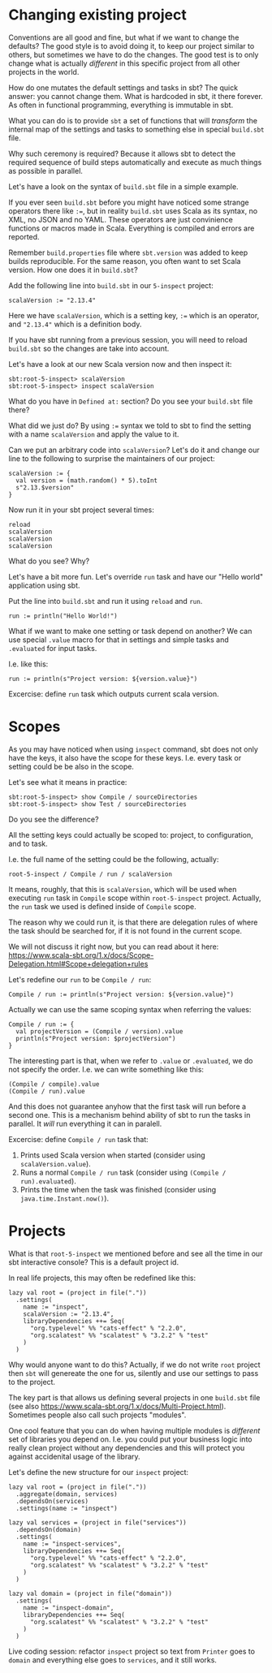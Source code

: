 # Changing existing project

Conventions are all good and fine, but what if we want to change the defaults?
The good style is to avoid doing it, to keep our project similar to others, but
sometimes we have to do the changes. The good test is to only change what is
actually _different_ in this specific project from all other projects in the
world.

How do one mutates the default settings and tasks in sbt? The quick answer: you
cannot change them. What is hardcoded in sbt, it there forever. As often in
functional programming, everything is immutable in sbt.

What you can do is to provide `sbt` a set of functions that will _transform_
the internal map of the settings and tasks to something else in special `build.sbt`
file.

Why such ceremony is required? Because it allows sbt to detect the required
sequence of build steps automatically and execute as much things as possible
in parallel.

Let's have a look on the syntax of `build.sbt` file in a simple example.

If you ever seen `build.sbt` before you might have noticed some strange
operators there like `:=`, but in reality `build.sbt` uses Scala as its
syntax, no XML, no JSON and no YAML. These operators are just convinience
functions or macros made in Scala. Everything is compiled and errors are
reported.

Remember `build.properties` file where `sbt.version` was added to keep builds
reproducible. For the same reason, you often want to set Scala version.
How one does it in `build.sbt`?

Add the following line into `build.sbt` in our `5-inspect` project:
```
scalaVersion := "2.13.4"
```
Here we have `scalaVersion`, which is a setting key, `:=` which is an operator,
and `"2.13.4"` which is a definition body.

If you have sbt running from a previous session, you will need to reload
`build.sbt` so the changes are take into account.

Let's have a look at our new Scala version now and then inspect it:
```
sbt:root-5-inspect> scalaVersion
sbt:root-5-inspect> inspect scalaVersion
```
What do you have in `Defined at:` section? Do you see your `build.sbt` file
there?

What did we just do? By using `:=` syntax we told to sbt to find the setting
with a name `scalaVersion` and apply the value to it.

Can we put an arbitrary code into `scalaVersion`? Let's do it and change our
line to the following to surprise the maintainers of our project:
```
scalaVersion := {
  val version = (math.random() * 5).toInt
  s"2.13.$version"
}
```
Now run it in your sbt project several times:
```
reload
scalaVersion
scalaVersion
scalaVersion
```
What do you see? Why?

Let's have a bit more fun. Let's override `run` task and have our "Hello world"
application using sbt.

Put the line into `build.sbt` and run it using `reload` and `run`.
```
run := println("Hello World!")
```

What if we want to make one setting or task depend on another? We can use
special `.value` macro for that in settings and simple tasks
and `.evaluated` for input tasks.

I.e. like this:
```
run := println(s"Project version: ${version.value}")
```

Excercise: define `run` task which outputs current scala version.

# Scopes

As you may have noticed when using `inspect` command, sbt does not only have the
keys, it also have the scope for these keys. I.e. every task or setting could be
be also in the scope.

Let's see what it means in practice:
```
sbt:root-5-inspect> show Compile / sourceDirectories
sbt:root-5-inspect> show Test / sourceDirectories
```
Do you see the difference?

All the setting keys could actually be scoped to: project, to configuration,
and to task.

I.e. the full name of the setting could be the following, actually:
```
root-5-inspect / Compile / run / scalaVersion
```

It means, roughly, that this is `scalaVersion`, which will be used when executing
`run` task in `Compile` scope within `root-5-inspect` project. Actually, the `run`
task we used is defined inside of `Compile` scope.

The reason why we could run it, is that there are delegation rules of where the
task should be searched for, if it is not found in the current scope.

We will not discuss it right now, but you can read about it here:
https://www.scala-sbt.org/1.x/docs/Scope-Delegation.html#Scope+delegation+rules

Let's redefine our `run` to be `Compile / run`:
```
Compile / run := println(s"Project version: ${version.value}")
```
Actually we can use the same scoping syntax when referring the values:
```
Compile / run := {
  val projectVersion = (Compile / version).value
  println(s"Project version: $projectVersion")
}
```
The interesting part is that, when we refer to `.value` or `.evaluated`, we do
not specify the order. I.e. we can write something like this:
```
(Compile / compile).value
(Compile / run).value
```
And this does not guarantee anyhow that the first task will run before a second
one. This is a mechanism behind ability of sbt to run the tasks in parallel.
It _will_ run everything it can in paralell.

Excercise: define `Compile / run` task that:

1. Prints used Scala version when started (consider using `scalaVersion.value`).
2. Runs a normal `Compile / run` task (consider using `(Compile / run).evaluated`).
3. Prints the time when the task was finished (consider using `java.time.Instant.now()`).

# Projects

What is that `root-5-inspect` we mentioned before and see all the time in our
sbt interactive console? This is a default project id.

In real life projects, this may often be redefined like this:
```
lazy val root = (project in file("."))
  .settings(
    name := "inspect",
    scalaVersion := "2.13.4",
    libraryDependencies ++= Seq(
      "org.typelevel" %% "cats-effect" % "2.2.0",
      "org.scalatest" %% "scalatest" % "3.2.2" % "test"
    )
  )
```
Why would anyone want to do this? Actually, if we do not write `root` project
then `sbt` will genereate the one for us, silently and use our settings to pass
to the project.

The key part is that allows us defining several projects in one `build.sbt` file
(see also https://www.scala-sbt.org/1.x/docs/Multi-Project.html). Sometimes people
also call such projects "modules".

One cool feature that you can do when having multiple modules is _different_
set of libraries you depend on. I.e. you could put your business logic into
really clean project without any dependencies and this will protect you against
accidenital usage of the library.

Let's define the new structure for our `inspect` project:
```
lazy val root = (project in file("."))
  .aggregate(domain, services)
  .dependsOn(services)
  .settings(name := "inspect")

lazy val services = (project in file("services"))
  .dependsOn(domain)
  .settings(
    name := "inspect-services",
    libraryDependencies ++= Seq(
      "org.typelevel" %% "cats-effect" % "2.2.0",
      "org.scalatest" %% "scalatest" % "3.2.2" % "test"
    )
  )

lazy val domain = (project in file("domain"))
  .settings(
    name := "inspect-domain",
    libraryDependencies ++= Seq(
      "org.scalatest" %% "scalatest" % "3.2.2" % "test"
    )
  )
```
Live coding session: refactor `inspect` project so text from `Printer` goes to
`domain` and everything else goes to `services`, and it still works.
